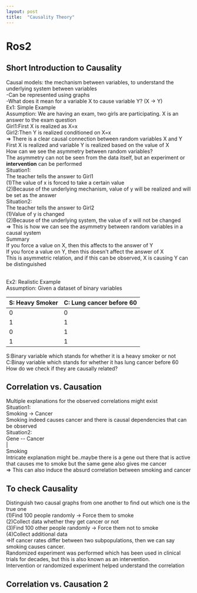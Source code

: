 ```yaml
---
layout: post
title:  "Causality Theory"
---
```


# Ros2
## Short Introduction to Causality
Causal models: the mechanism between variables, to understand the underlying system between variables <br/>
-Can be represented using graphs <br/>
-What does it mean for a variable X to cause variable Y? (X -> Y) <br/>
Ex1: Simple Example <br/>
Assumption: We are having an exam, two girls are participating. X is an answer to the exam question <br/>
Girl1:First X is realized as X=x <br/>
Girl2:Then Y is realized conditioned on X=x <br/>
=> There is a clear causal connection between random variables X and Y <br/>
First X is realized and variable Y is realized based on the value of X <br/>
How can we see the asymmetry between random variables? <br/>
The asymmetry can not be seen from the data itself, but an experiment or **intervention** can be performed <br/>
Situation1: <br/>
The teacher tells the answer to Girl1 <br/>
(1)The value of x is forced to take a certain value <br/>
(2)Because of the underlying mechanism, value of y will be realized and will be set as the answer <br/> 
Situation2: <br/>
The teacher tells the answer to Girl2 <br/>
(1)Value of y is changed <br/>
(2)Because of the underlying system, the value of x will not be changed <br/>
=> This is how we can see the asymmetry between random variables in a causal system <br/>
Summary <br/>
If you force a value on X, then this affects to the answer of Y <br/>
If you force a value on Y, then this doesn't affect the answer of X <br/>
This is asymmetric relation, and if this can be observed, X is causing Y can be distinguished <br/>
<br/>

Ex2: Realistic Example <br/>
Assumption: Given a dataset of binary variables <br/>

| S: Heavy Smoker | C: Lung cancer before 60 |
|-----------------|-----------------|
| 0 | 0 |
| 1 | 1 |
| 0 | 1 |
| 1 | 1 |


S:Binary variable which stands for whether it is a heavy smoker or not <br/>
C:Binay variable which stands for whether it has lung cancer before 60 <br/>
How do we check if they are causally related? <br/>

## Correlation vs. Causation
Multiple explanations for the observed correlations might exist <br/>
Situation1: <br/>
Smoking -> Cancer <br/>
Smoking indeed causes cancer and there is causal dependencies that can be observed <br/>
Situation2: <br/>
Gene -- Cancer <br/>
|  <br/>
Smoking  <br/>
Intricate explanation might be..maybe there is a gene out there that is active that causes me to smoke but the same gene also gives me cancer <br/>
=> This can also induce the absurd correlation between smoking and cancer <br/>

## To check Causality
Distinguish two causal graphs from one another to find out which one is the true one <br/>
(1)Find 100 people randomly -> Force them to smoke <br/>
(2)Collect data whether they get cancer or not <br/>
(3)Find 100 other people randomly -> Force them not to smoke <br/>
(4)Collect additional data <br/>
=>If cancer rates differ between two subpopulations, then we can say smoking causes cancer. <br/> 
Randomized experiment was performed which has been used in clinical trials for decades, but this is also known as an intervention. <br/>
Intervention or randomized experiment helped understand the correlation <br/>

## Correlation vs. Causation 2

